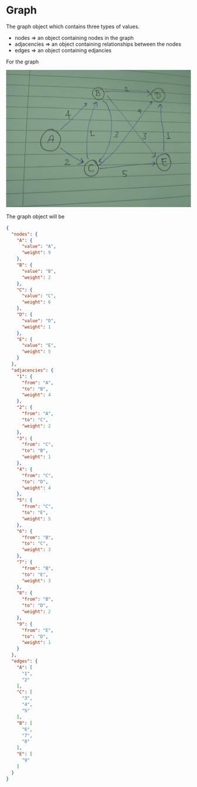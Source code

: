 # Graph

The graph object which contains three types of values.

- nodes       => an object containing nodes in the graph
- adjacencies => an object containing relationships between the nodes
- edges       => an object containing edjancies

For the graph

[![solarized dualmode](https://github.com/apoorvsingh15/Algorithms-for-food/blob/master/assets/graph.jpg)](#features)

The graph object will be

```json
{
  "nodes": {
    "A": {
      "value": "A",
      "weight": 9
    },
    "B": {
      "value": "B",
      "weight": 2
    },
    "C": {
      "value": "C",
      "weight": 6
    },
    "D": {
      "value": "D",
      "weight": 1
    },
    "E": {
      "value": "E",
      "weight": 5
    }
  },
  "adjacencies": {
    "1": {
      "from": "A",
      "to": "B",
      "weight": 4
    },
    "2": {
      "from": "A",
      "to": "C",
      "weight": 2
    },
    "3": {
      "from": "C",
      "to": "B",
      "weight": 1
    },
    "4": {
      "from": "C",
      "to": "D",
      "weight": 4
    },
    "5": {
      "from": "C",
      "to": "E",
      "weight": 5
    },
    "6": {
      "from": "B",
      "to": "C",
      "weight": 3
    },
    "7": {
      "from": "B",
      "to": "E",
      "weight": 3
    },
    "8": {
      "from": "B",
      "to": "D",
      "weight": 2
    },
    "9": {
      "from": "E",
      "to": "D",
      "weight": 1
    }
  },
  "edges": {
    "A": [
      "1",
      "2"
    ],
    "C": [
      "3",
      "4",
      "5"
    ],
    "B": [
      "6",
      "7",
      "8"
    ],
    "E": [
      "9"
    ]
  }
}
```
